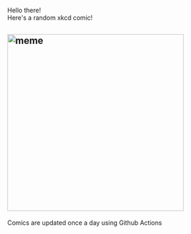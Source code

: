 Hello there! <br>Here's a random xkcd comic!<br>
## <img src="https://imgs.xkcd.com/comics/xkcd_phone_5.png" alt="meme" width="400"/><br>
Comics are updated once a day using Github Actions